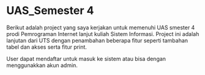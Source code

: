 # UAS_Semester 4

Berikut adalah project yang saya kerjakan untuk memenuhi UAS smester 4 prodi Pemrograman Internet lanjut kuliah Sistem Informasi. Project ini adalah lanjutan dari UTS dengan penambahan beberapa fitur seperti tambahan tabel dan akses serta fitur print. 

User dapat mendaftar untuk masuk ke sistem atau bisa dengan menggunakkan akun admin.
